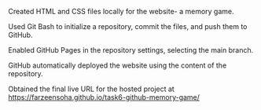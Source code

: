Created HTML and CSS files locally for the website- a memory game.

Used Git Bash to initialize a repository, commit the files, and push them to GitHub.

Enabled GitHub Pages in the repository settings, selecting the main branch.

GitHub automatically deployed the website using the content of the repository.

Obtained the final live URL for the hosted project at https://farzeensoha.github.io/task6-github-memory-game/

